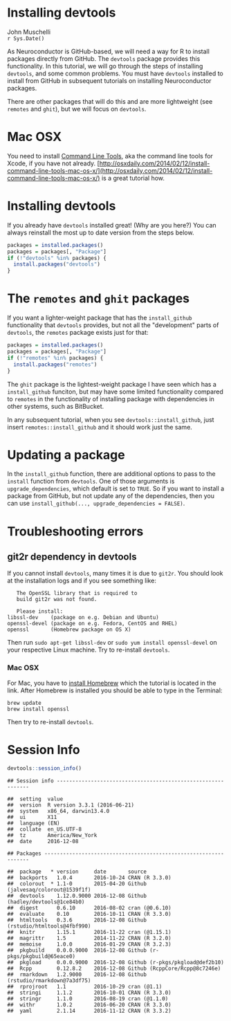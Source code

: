 # Installing devtools
John Muschelli  
`r Sys.Date()`  



As Neuroconductor is GitHub-based, we will need a way for R to install packages directly from GitHub.  The `devtools` package provides this functionality.  In this tutorial, we will go through the steps of installing `devtools`, and some common problems.  You must have `devtools` installed to install from GitHub in subsequent tutorials on installing Neuroconductor packages.

There are other packages that will do this and are more lightweight (see `remotes` and `ghit`), but we will focus on `devtools`. 


# Mac OSX

You need to install [Command Line Tools](https://developer.apple.com/library/content/technotes/tn2339/_index.html), aka the command line tools for Xcode, if you have not already.  [http://osxdaily.com/2014/02/12/install-command-line-tools-mac-os-x/](http://osxdaily.com/2014/02/12/install-command-line-tools-mac-os-x/) is a great tutorial how.

# Installing devtools

If you already have `devtools` installed great! (Why are you here?)  You can always reinstall the most up to date version from the steps below.


```r
packages = installed.packages()
packages = packages[, "Package"]
if (!"devtools" %in% packages) {
  install.packages("devtools")
}
```

# The `remotes` and `ghit` packages
If you want a lighter-weight package that has the `install_github` functionality that `devtools` provides, but not all the "development" parts of `devtools`, the `remotes` package exists just for that:


```r
packages = installed.packages()
packages = packages[, "Package"]
if (!"remotes" %in% packages) {
  install.packages("remotes")
}
```

The `ghit` package is the lightest-weight package I have seen which has a `install_github` funciton, but may have some limited functionality compared to `remotes` in the functionality of installing package with dependencies in other systems, such as BitBucket.

In any subsequent tutorial, when you see `devtools::install_github`, just insert `remotes::install_github` and it should work just the same.


# Updating a package

In the `install_github` function, there are additional options to pass to the `install` function from `devtools`.  One of those arguments is `upgrade_dependencies`, which default is set to `TRUE`.  So if you want to install a package from GitHub, but not update any of the dependencies, then you can use `install_github(..., upgrade_dependencies = FALSE)`.  

# Troubleshooting errors 

## git2r dependency in devtools

If you cannot install `devtools`, many times it is due to `git2r`.  You should look at the installation logs and if you see something like:

```
   The OpenSSL library that is required to
   build git2r was not found.

   Please install:
libssl-dev    (package on e.g. Debian and Ubuntu)
openssl-devel (package on e.g. Fedora, CentOS and RHEL)
openssl       (Homebrew package on OS X)
```

Then run `sudo apt-get libssl-dev` or `sudo yum install openssl-devel` on your respective Linux machine.  Try to re-install `devtools`.

### Mac OSX

For Mac, you have to [install Homebrew](http://www.howtogeek.com/211541/homebrew-for-os-x-easily-installs-desktop-apps-and-terminal-utilities/) which the tutorial is located in the link.  After Homebrew is installed you should be able to type in the Terminal:
```
brew update
brew install openssl
```
Then try to re-install `devtools`.

# Session Info


```r
devtools::session_info()
```

```
## Session info -------------------------------------------------------------
```

```
##  setting  value                       
##  version  R version 3.3.1 (2016-06-21)
##  system   x86_64, darwin13.4.0        
##  ui       X11                         
##  language (EN)                        
##  collate  en_US.UTF-8                 
##  tz       America/New_York            
##  date     2016-12-08
```

```
## Packages -----------------------------------------------------------------
```

```
##  package   * version     date       source                            
##  backports   1.0.4       2016-10-24 CRAN (R 3.3.0)                    
##  colorout  * 1.1-0       2015-04-20 Github (jalvesaq/colorout@1539f1f)
##  devtools    1.12.0.9000 2016-12-08 Github (hadley/devtools@1ce84b0)  
##  digest      0.6.10      2016-08-02 cran (@0.6.10)                    
##  evaluate    0.10        2016-10-11 CRAN (R 3.3.0)                    
##  htmltools   0.3.6       2016-12-08 Github (rstudio/htmltools@4fbf990)
##  knitr       1.15.1      2016-11-22 cran (@1.15.1)                    
##  magrittr    1.5         2014-11-22 CRAN (R 3.2.0)                    
##  memoise     1.0.0       2016-01-29 CRAN (R 3.2.3)                    
##  pkgbuild    0.0.0.9000  2016-12-08 Github (r-pkgs/pkgbuild@65eace0)  
##  pkgload     0.0.0.9000  2016-12-08 Github (r-pkgs/pkgload@def2b10)   
##  Rcpp        0.12.8.2    2016-12-08 Github (RcppCore/Rcpp@8c7246e)    
##  rmarkdown   1.2.9000    2016-12-08 Github (rstudio/rmarkdown@7a3df75)
##  rprojroot   1.1         2016-10-29 cran (@1.1)                       
##  stringi     1.1.2       2016-10-01 CRAN (R 3.3.0)                    
##  stringr     1.1.0       2016-08-19 cran (@1.1.0)                     
##  withr       1.0.2       2016-06-20 CRAN (R 3.3.0)                    
##  yaml        2.1.14      2016-11-12 CRAN (R 3.3.2)
```

